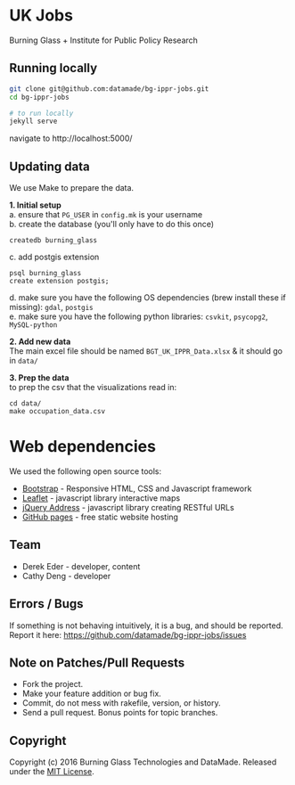 # UK Jobs 

Burning Glass + Institute for Public Policy Research

## Running locally

``` bash
git clone git@github.com:datamade/bg-ippr-jobs.git
cd bg-ippr-jobs

# to run locally
jekyll serve
```

navigate to http://localhost:5000/

## Updating data
We use Make to prepare the data.

**1. Initial setup**  
a. ensure that `PG_USER` in `config.mk` is your username  
b. create the database (you'll only have to do this once)  
```
createdb burning_glass
```
c. add postgis extension
```
psql burning_glass
create extension postgis;
```
d. make sure you have the following OS dependencies (brew install these if missing): `gdal`, `postgis`  
e. make sure you have the following python libraries: `csvkit`, `psycopg2`, `MySQL-python`

**2. Add new data**  
The main excel file should be named `BGT_UK_IPPR_Data.xlsx` & it should go in `data/`  

**3. Prep the data**  
to prep the csv that the visualizations read in:
```
cd data/
make occupation_data.csv
```

# Web dependencies
We used the following open source tools:

* [Bootstrap](http://getbootstrap.com/) - Responsive HTML, CSS and Javascript framework
* [Leaflet](http://leafletjs.com/) - javascript library interactive maps
* [jQuery Address](https://github.com/asual/jquery-address) - javascript library creating RESTful URLs
* [GitHub pages](https://pages.github.com/) - free static website hosting

## Team

* Derek Eder - developer, content
* Cathy Deng - developer

## Errors / Bugs

If something is not behaving intuitively, it is a bug, and should be reported.
Report it here: https://github.com/datamade/bg-ippr-jobs/issues

## Note on Patches/Pull Requests
 
* Fork the project.
* Make your feature addition or bug fix.
* Commit, do not mess with rakefile, version, or history.
* Send a pull request. Bonus points for topic branches.

## Copyright

Copyright (c) 2016 Burning Glass Technologies and DataMade. Released under the [MIT License](https://github.com/datamade/bg-ippr-jobs/blob/master/LICENSE).
